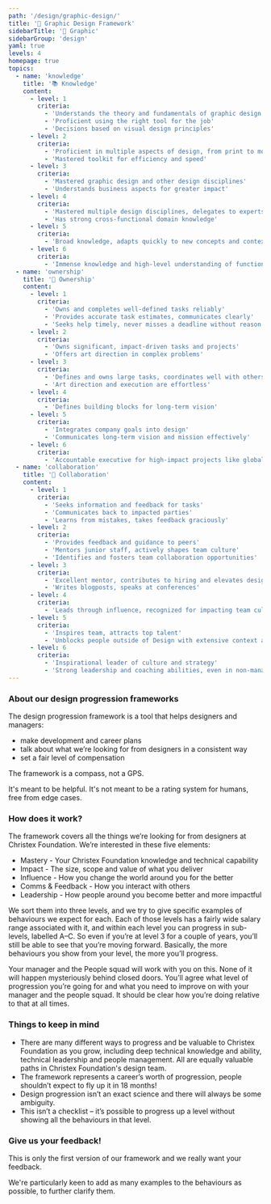 ```yaml
---
path: '/design/graphic-design/'
title: '🎨 Graphic Design Framework'
sidebarTitle: '🎨 Graphic'
sidebarGroup: 'design'
yaml: true
levels: 4
homepage: true
topics:
  - name: 'knowledge'
    title: '📚 Knowledge'
    content:
      - level: 1
        criteria:
          - 'Understands the theory and fundamentals of graphic design'
          - 'Proficient using the right tool for the job'
          - 'Decisions based on visual design principles'
      - level: 2
        criteria:
          - 'Proficient in multiple aspects of design, from print to motion'
          - 'Mastered toolkit for efficiency and speed'
      - level: 3
        criteria:
          - 'Mastered graphic design and other design disciplines'
          - 'Understands business aspects for greater impact'
      - level: 4
        criteria:
          - 'Mastered multiple design disciplines, delegates to experts'
          - 'Has strong cross-functional domain knowledge'
      - level: 5
        criteria:
          - 'Broad knowledge, adapts quickly to new concepts and contexts'
      - level: 6
        criteria:
          - 'Immense knowledge and high-level understanding of function’s intersection with company and business'
  - name: 'ownership'
    title: '🔑 Ownership'
    content:
      - level: 1
        criteria:
          - 'Owns and completes well-defined tasks reliably'
          - 'Provides accurate task estimates, communicates clearly'
          - 'Seeks help timely, never misses a deadline without reason'
      - level: 2
        criteria:
          - 'Owns significant, impact-driven tasks and projects'
          - 'Offers art direction in complex problems'
      - level: 3
        criteria:
          - 'Defines and owns large tasks, coordinates well with others'
          - 'Art direction and execution are effortless'
      - level: 4
        criteria:
          - 'Defines building blocks for long-term vision'
      - level: 5
        criteria:
          - 'Integrates company goals into design'
          - 'Communicates long-term vision and mission effectively'
      - level: 6
        criteria:
          - 'Accountable executive for high-impact projects like global rebranding'
  - name: 'collaboration'
    title: '🤝 Collaboration'
    content:
      - level: 1
        criteria:
          - 'Seeks information and feedback for tasks'
          - 'Communicates back to impacted parties'
          - 'Learns from mistakes, takes feedback graciously'
      - level: 2
        criteria:
          - 'Provides feedback and guidance to peers'
          - 'Mentors junior staff, actively shapes team culture'
          - 'Identifies and fosters team collaboration opportunities'
      - level: 3
        criteria:
          - 'Excellent mentor, contributes to hiring and elevates design culture'
          - 'Writes blogposts, speaks at conferences'
      - level: 4
        criteria:
          - 'Leads through influence, recognized for impacting team culture'
      - level: 5
        criteria:
          - 'Inspires team, attracts top talent'
          - 'Unblocks people outside of Design with extensive context and willingness'
      - level: 6
        criteria:
          - 'Inspirational leader of culture and strategy'
          - 'Strong leadership and coaching abilities, even in non-managerial roles'
---
```


### About our design progression frameworks

The design progression framework is a tool that helps designers and managers:

- make development and career plans
- talk about what we’re looking for from designers in a consistent way
- set a fair level of compensation

The framework is a compass, not a GPS.

It's meant to be helpful. It's not meant to be a rating system for humans, free from edge cases.

### How does it work?

The framework covers all the things we’re looking for from designers at Christex Foundation. We’re interested in these five elements:

- Mastery - Your Christex Foundation knowledge and technical capability
- Impact - The size, scope and value of what you deliver
- Influence - How you change the world around you for the better
- Comms & Feedback - How you interact with others
- Leadership - How people around you become better and more impactful

We sort them into three levels, and we try to give specific examples of behaviours we expect for each. Each of those levels has a fairly wide salary range associated with it, and within each level you can progress in sub-levels, labelled A–C. So even if you’re at level 3 for a couple of years, you’ll still be able to see that you’re moving forward. Basically, the more behaviours you show from your level, the more you’ll progress.

Your manager and the People squad will work with you on this. None of it will happen mysteriously behind closed doors. You’ll agree what level of progression you’re going for and what you need to improve on with your manager and the people squad. It should be clear how you’re doing relative to that at all times.

### Things to keep in mind

- There are many different ways to progress and be valuable to Christex Foundation as you grow, including deep technical knowledge and ability, technical leadership and people management. All are equally valuable paths in Christex Foundation's design team.
- The framework represents a career’s worth of progression, people shouldn’t expect to fly up it in 18 months!
- Design progression isn’t an exact science and there will always be some ambiguity.
- This isn’t a checklist – it’s possible to progress up a level without showing all the behaviours in that level.

### Give us your feedback!

This is only the first version of our framework and we really want your feedback.

We're particularly keen to add as many examples to the behaviours as possible, to further clarify them.
